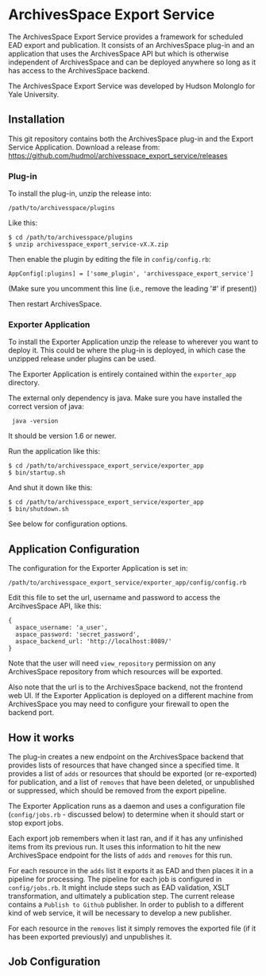 # ArchivesSpace Export Service

The ArchivesSpace Export Service provides a framework for scheduled EAD export and publication.
It consists of an ArchivesSpace plug-in and an application that uses the ArchivesSpace API but
which is otherwise independent of ArchivesSpace and can be deployed anywhere so long as it has
access to the ArchivesSpace backend.

The ArchivesSpace Export Service was developed by Hudson Molonglo for Yale University.


## Installation

This git repository contains both the ArchivesSpace plug-in and the Export Service Application.
Download a release from:
  https://github.com/hudmol/archivesspace_export_service/releases

### Plug-in
To install the plug-in, unzip the release into:

    /path/to/archivesspace/plugins

Like this:

    $ cd /path/to/archivesspace/plugins
    $ unzip archivesspace_export_service-vX.X.zip

Then enable the plugin by editing the file in `config/config.rb`:

    AppConfig[:plugins] = ['some_plugin', 'archivesspace_export_service']

(Make sure you uncomment this line (i.e., remove the leading '#' if present))

Then restart ArchivesSpace.

### Exporter Application
To install the Exporter Application unzip the release to wherever you want to deploy it.
This could be where the plug-in is deployed, in which case the unzipped release under plugins
can be used.

The Exporter Application is entirely contained within the `exporter_app` directory.

The external only dependency is java. Make sure you have installed the correct version of java:

     java -version

It should be version 1.6 or newer.

Run the application like this:

    $ cd /path/to/archivesspace_export_service/exporter_app
    $ bin/startup.sh

And shut it down like this:

    $ cd /path/to/archivesspace_export_service/exporter_app
    $ bin/shutdown.sh

See below for configuration options.


## Application Configuration

The configuration for the Exporter Application is set in:

    /path/to/archivesspace_export_service/exporter_app/config/config.rb

Edit this file to set the url, username and password to access the ArcihvesSpace API, like this:

    {
      aspace_username: 'a_user',
      aspace_password: 'secret_password',
      aspace_backend_url: 'http://localhost:8089/'
    }

Note that the user will need `view_repository` permission on any ArchivesSpace repository from
which resources will be exported.

Also note that the url is to the ArchivesSpace backend, not the frontend web UI. If the Exporter
Application is deployed on a different machine from ArchivesSpace you may need to configure your
firewall to open the backend port.


## How it works

The plug-in creates a new endpoint on the ArchivesSpace backend that provides lists of resources
that have changed since a specified time. It provides a list of `adds` or resources that should be
exported (or re-exported) for publication, and a list of `removes` that have been deleted, or
unpublished or suppressed, which should be removed from the export pipeline.

The Exporter Application runs as a daemon and uses a configuration file (`config/jobs.rb` - discussed
below) to determine when it should start or stop export jobs.

Each export job remembers when it last ran, and if it has any unfinished items from its previous run.
It uses this information to hit the new ArchivesSpace endpoint for the lists of `adds` and `removes`
for this run.

For each resource in the `adds` list it exports it as EAD and then places it in a pipeline for processing.
The pipeline for each job is configured in `config/jobs.rb`. It might include steps such as EAD validation,
XSLT transformation, and ultimately a publication step. The current release contains a `Publish to Github`
publisher. In order to publish to a different kind of web service, it will be necessary to develop a new
publisher.

For each resource in the `removes` list it simply removes the exported file (if it has been exported previously)
and unpublishes it.

## Job Configuration
